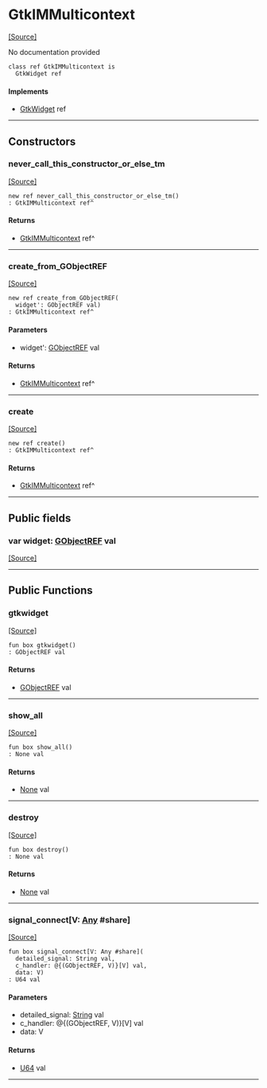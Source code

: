 # GtkIMMulticontext
<span class="source-link">[[Source]](src/gtk3/GtkIMMulticontext.md#L6)</span>

No documentation provided


```pony
class ref GtkIMMulticontext is
  GtkWidget ref
```

#### Implements

* [GtkWidget](gtk3-GtkWidget.md) ref

---

## Constructors

### never_call_this_constructor_or_else_tm
<span class="source-link">[[Source]](src/gtk3/GtkIMMulticontext.md#L13)</span>


```pony
new ref never_call_this_constructor_or_else_tm()
: GtkIMMulticontext ref^
```

#### Returns

* [GtkIMMulticontext](gtk3-GtkIMMulticontext.md) ref^

---

### create_from_GObjectREF
<span class="source-link">[[Source]](src/gtk3/GtkIMMulticontext.md#L16)</span>


```pony
new ref create_from_GObjectREF(
  widget': GObjectREF val)
: GtkIMMulticontext ref^
```
#### Parameters

*   widget': [GObjectREF](gtk3-..-gobject-GObjectREF.md) val

#### Returns

* [GtkIMMulticontext](gtk3-GtkIMMulticontext.md) ref^

---

### create
<span class="source-link">[[Source]](src/gtk3/GtkIMMulticontext.md#L20)</span>


```pony
new ref create()
: GtkIMMulticontext ref^
```

#### Returns

* [GtkIMMulticontext](gtk3-GtkIMMulticontext.md) ref^

---

## Public fields

### var widget: [GObjectREF](gtk3-..-gobject-GObjectREF.md) val
<span class="source-link">[[Source]](src/gtk3/GtkIMMulticontext.md#L10)</span>



---

## Public Functions

### gtkwidget
<span class="source-link">[[Source]](src/gtk3/GtkIMMulticontext.md#L12)</span>


```pony
fun box gtkwidget()
: GObjectREF val
```

#### Returns

* [GObjectREF](gtk3-..-gobject-GObjectREF.md) val

---

### show_all
<span class="source-link">[[Source]](src/gtk3/GtkWidget.md#L4)</span>


```pony
fun box show_all()
: None val
```

#### Returns

* [None](builtin-None.md) val

---

### destroy
<span class="source-link">[[Source]](src/gtk3/GtkWidget.md#L7)</span>


```pony
fun box destroy()
: None val
```

#### Returns

* [None](builtin-None.md) val

---

### signal_connect\[V: [Any](builtin-Any.md) #share\]
<span class="source-link">[[Source]](src/gtk3/GtkWidget.md#L10)</span>


```pony
fun box signal_connect[V: Any #share](
  detailed_signal: String val,
  c_handler: @{(GObjectREF, V)}[V] val,
  data: V)
: U64 val
```
#### Parameters

*   detailed_signal: [String](builtin-String.md) val
*   c_handler: @{(GObjectREF, V)}[V] val
*   data: V

#### Returns

* [U64](builtin-U64.md) val

---

